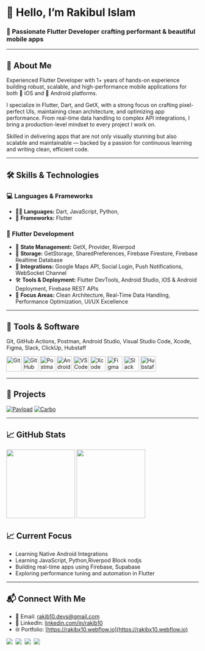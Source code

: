 <h1 align="left">👋 Hello, I’m Rakibul Islam</h1>
<h3 align="left">🚀 Passionate Flutter Developer crafting performant & beautiful mobile apps</h3>

---

## 🎯 About Me

Experienced Flutter Developer with 1+ years of hands-on experience building robust, scalable, and high-performance mobile applications for both 📱 iOS and 🤖 Android platforms.

I specialize in Flutter, Dart, and GetX, with a strong focus on crafting pixel-perfect UIs, maintaining clean architecture, and optimizing app performance. From real-time data handling to complex API integrations, I bring a production-level mindset to every project I work on.

Skilled in delivering apps that are not only visually stunning but also scalable and maintainable — backed by a passion for continuous learning and writing clean, efficient code.

---

## 🛠️ Skills & Technologies

### 💻 Languages & Frameworks
- 🧑‍💻 **Languages:** Dart, JavaScript, Python,
- 🧱 **Frameworks:** Flutter

### 📱 Flutter Development
- 🧠 **State Management:** GetX, Provider, Riverpod  
- 💾 **Storage:** GetStorage, SharedPreferences, Firebase Firestore, Firebase Realtime Database  
- 🔌 **Integrations:** Google Maps API, Social Login, Push Notifications, WebSocket Channel  
- 🛠 **Tools & Deployment:** Flutter DevTools, Android Studio, iOS & Android Deployment, Firebase REST APIs  
- 🎯 **Focus Areas:** Clean Architecture, Real-Time Data Handling, Performance Optimization, UI/UX Excellence

---

## 🧰 Tools & Software

Git, GitHub Actions, Postman, Android Studio, Visual Studio Code, Xcode, Figma, Slack, ClickUp, Hubstaff

<p align="left">
  <img src="https://cdn.jsdelivr.net/gh/devicons/devicon/icons/git/git-original.svg" width="40" alt="Git"/>
  <img src="https://img.icons8.com/ios-filled/50/ffffff/github.png" width="40" alt="GitHub"/>
  <img src="https://img.icons8.com/external-tal-revivo-shadow-tal-revivo/48/null/external-postman-is-the-only-complete-api-development-environment-logo-shadow-tal-revivo.png" width="40" alt="Postman"/>
  <img src="https://cdn.jsdelivr.net/gh/devicons/devicon/icons/androidstudio/androidstudio-original.svg" width="40" alt="Android Studio"/>
  <img src="https://cdn.jsdelivr.net/gh/devicons/devicon/icons/vscode/vscode-original.svg" width="40" alt="VS Code"/>
  <img src="https://cdn.jsdelivr.net/gh/devicons/devicon/icons/xcode/xcode-original.svg" width="40" alt="Xcode"/>
  <img src="https://cdn.jsdelivr.net/gh/devicons/devicon/icons/figma/figma-original.svg" width="40" alt="Figma"/>
  <img src="https://img.icons8.com/color/48/000000/slack-new.png" width="40" alt="Slack"/>
  <img src="https://img.icons8.com/fluency/48/clock.png" width="40" alt="Hubstaff"/>
</p>

---

## 🚀 Projects

[![Payload](https://previews.customer.envatousercontent.com/files/560418621/Thumbnail.png)](https://codecanyon.net/item/payload-airtime-data-bundles-gift-cards-and-vtu-full-solution/56026497?s_rank=10)
[![Carbo](https://previews.customer.envatousercontent.com/files/612441931/Thumbnail.png)](https://codecanyon.net/item/carbo-car-rental-booking-management-full-solution/57288398?s_rank=5)

---

## 📈 GitHub Stats

<div align="left">
  <img src="https://github-readme-stats.vercel.app/api?username=RakibulIslam10&show_icons=true&theme=tokyonight&count_private=true&token=YOUR_PERSONAL_TOKEN" height="180" />
  <img src="https://github-readme-stats.vercel.app/api/top-langs/?username=RakibulIslam10&layout=compact&theme=tokyonight&count_private=true&token=YOUR_PERSONAL_TOKEN" height="180" />
</div>


## 📈 Current Focus
- Learning Native Android Integrations  
- Learning JavaScript, Python,Riverpod  Block nodjs
- Building real-time apps using Firebase, Supabase  
- Exploring performance tuning and automation in Flutter

---

## 📬 Connect With Me

- 📧 Email: [rakib10.devs@gmail.com](mailto:rakib10.devs@gmail.com)
- 💼 LinkedIn: [linkedin.com/in/rakib10](https://linkedin.com/in/rakib10)
- 🌐 Portfolio: [https://rakibx10.webflow.io](https://rakibx10.webflow.io)

<p align="left" style="display:flex; gap:8px; flex-wrap:wrap; align-items:center;">
  <a href="https://www.linkedin.com/in/rakibulislam10/" target="_blank">
    <img src="https://img.shields.io/badge/LinkedIn-0077B5?style=for-the-badge&logo=linkedin&logoColor=white"/>
  </a>
  <a href="https://wa.me/01987845068" target="_blank">
    <img src="https://img.shields.io/badge/WhatsApp-25D366?style=for-the-badge&logo=whatsapp&logoColor=white"/>
  </a>
  <a href="https://rakibx10.webflow.io" target="_blank">
    <img src="https://img.shields.io/badge/Portfolio-6f42c1?style=for-the-badge&logo=googlechrome&logoColor=white"/>
  </a>
  <a href="https://medium.com/@rakib10.devs" target="_blank">
    <img src="https://img.shields.io/badge/Medium-00AB6C?style=for-the-badge&logo=medium&logoColor=white"/>
  </a>
</p>

